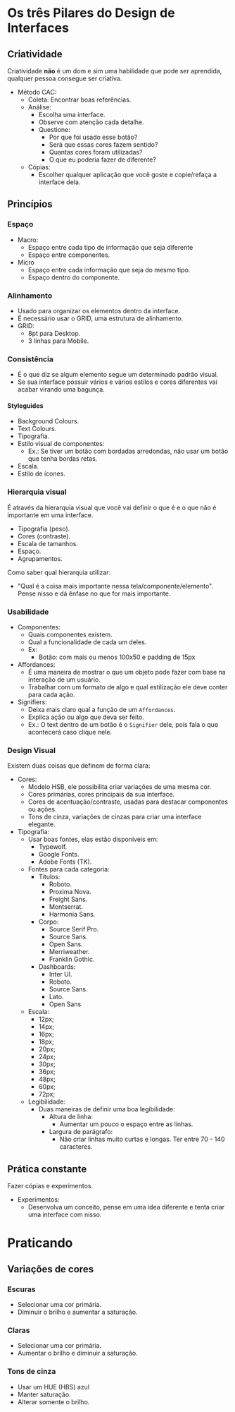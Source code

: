 # Os três Pilares do Design de Interfaces

## Criatividade

Criatividade **não** é um dom e sim uma habilidade que pode ser aprendida, qualquer pessoa consegue ser criativa.

- Método CAC:
  - Coleta: Encontrar boas referências.
  - Análise:
    - Escolha uma interface.
    - Observe com atenção cada detalhe.
    - Questione:
      - Por que foi usado esse botão?
      - Será que essas cores fazem sentido?
      - Quantas cores foram utilizadas?
      - O que eu poderia fazer de diferente?
  - Cópias:
    - Escolher qualquer aplicação que você goste e copie/refaça a interface dela.

## Princípios

### Espaço

- Macro:
  - Espaço entre cada tipo de informação que seja diferente
  - Espaço entre componentes.
- Micro
  - Espaço entre cada informação que seja do mesmo tipo.
  - Espaço dentro do componente.

### Alinhamento

- Usado para organizar os elementos dentro da interface.
- É necessário usar o GRID, uma estrutura de alinhamento.
- GRID:
  - 8pt para Desktop.
  - 3 linhas para Mobile.

### Consistência

- É o que diz se algum elemento segue um determinado padrão visual.
- Se sua interface possuir vários e vários estilos e cores diferentes vai acabar virando uma bagunça.

#### Styleguides

- Background Colours.
- Text Colours.
- Tipografia.
- Estilo visual de componentes:
  - Ex.: Se tiver um botão com bordadas arredondas, não usar um botão que tenha bordas retas.
- Escala.
- Estilo de ícones.

### Hierarquia visual

É através da hierarquia visual que você vai definir o que é e o que não é importante em uma interface.

- Tipografia (peso).
- Cores (contraste).
- Escala de tamanhos.
- Espaço.
- Agrupamentos.

Como saber qual hierarquia utilizar:

- "Qual é a coisa mais importante nessa tela/componente/elemento". Pense nisso e dá ênfase no que for mais importante.

### Usabilidade

- Componentes:
  - Quais componentes existem.
  - Qual a funcionalidade de cada um deles.
  - Ex:
    - Botão: com mais ou menos 100x50 e padding de 15px
- Affordances:
  - É uma maneira de mostrar o que um objeto pode fazer com base na interação de um usuário.
  - Trabalhar com um formato de algo e qual estilização ele deve conter para cada ação.
- Signifiers:
  - Deixa mais claro qual a função de um `Affordances`.
  - Explica ação ou algo que deva ser feito.
  - Ex.: O text dentro de um botão é o `Signifier` dele, pois fala o que acontecerá caso clique nele.

### Design Visual

Existem duas coisas que definem de forma clara:

- Cores:
  - Modelo HSB, ele possibilita criar variações de uma mesma cor.
  - Cores primárias, cores principais da sua interface.
  - Cores de acentuação/contraste, usadas para destacar componentes ou ações.
  - Tons de cinza, variações de cinzas para criar uma interface elegante.
- Tipografia:
  - Usar boas fontes, elas estão disponíveis em:
    - Typewolf.
    - Google Fonts.
    - Adobe Fonts (TK).
  - Fontes para cada categoria:
    - Títulos:
      - Roboto.
      - Proxima Nova.
      - Freight Sans.
      - Montserrat.
      - Harmonia Sans.
    - Corpo:
      - Source Serif Pro.
      - Source Sans.
      - Open Sans.
      - Merriweather.
      - Franklin Gothic.
    - Dashboards:
      - Inter UI.
      - Roboto.
      - Source Sans.
      - Lato.
      - Open Sans
  - Escala:
    - 12px;
    - 14px;
    - 16px;
    - 18px;
    - 20px;
    - 24px;
    - 30px;
    - 36px;
    - 48px;
    - 60px;
    - 72px;
  - Legibilidade:
    - Duas maneiras de definir uma boa legibilidade:
      - Altura de linha:
        - Aumentar um pouco o espaço entre as linhas.
      - Largura de parágrafo:
        - Não criar linhas muito curtas e longas. Ter entre 70 - 140 caracteres.

## Prática constante

Fazer cópias e experimentos.

- Experimentos:
  - Desenvolva um conceito, pense em uma idea diferente e tenta criar uma interface com nisso.

# Praticando

## Variações de cores

### Escuras

- Selecionar uma cor primária.
- Diminuir o brilho e aumentar a saturação.

### Claras

- Selecionar uma cor primária.
- Aumentar o brilho e diminuir a saturação.

### Tons de cinza

- Usar um HUE (HBS) azul
- Manter saturação.
- Alterar somente o brilho.
